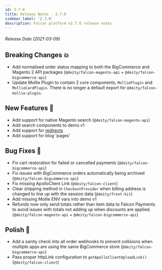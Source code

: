 ```yaml
---
id: 2-7-0
title: Release Notes - 2.7.0
sidebar_label: '2.7.0'
description: Falcon platform v2.7.0 release notes
---
```


###### Release Date (2021-03-09)

## Breaking Changes 💥

- Add normalised order status mapping to both the BigCommerce and Magento 2 API packages (`@deity/falcon-magento-api` + `@deity/falcon-bigcommerce-api`)
- Update Mollie Plugin to contain 2 core components, `MolliePlugin` and `MollieCardPlugin`. There is no longer a default export for `@deity/falcon-mollie-plugin`. 

## New Features 🚀

- Add support for native Magento search (`@deity/falcon-magento-api`)
- Add search components to demo v1
- Add support for [redirects](/docs/platform/redirects/overview)
- Add support for blog 'pages'

## Bug Fixes 🐛

- Fix cart restoration for failed or cancelled payments (`@deity/falcon-bigcommerce-api`)
- Fix issues with BigCommerce orders automatically being archived (`@deity/falcon-bigcommerce-api`)
- Fix missing ApolloClient Link (`@deity/falcon-client`)
- Clear shipping method in `CheckoutProvider` when billing address is changed to line up with the session data (`@deity/front-kit`)
- Add missing Mollie ENV vars into demo v1
- Refunds now only send totals rather than item data to Falcon Payments to avoid issues with totals not adding up when discounts are applied. (`@deity/falcon-magento-api` + `@deity/falcon-bigcommerce-api`)

## Polish 💅

- Add a sanity check into all order webhooks to prevent collisions when multiple apps are using the same BigCommerce store (`@deity/falcon-bigcommerce-api`)
- Pass proper httpLink configuration to `getApolloClientUploadLink()` (`@deity/falcon-client`)
